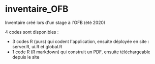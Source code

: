 # inventaire_OFB
Inventaire créé lors d'un stage à l'OFB (été 2020)

4 codes sont disponibles :
* 3 codes R (purs) qui codent l'application, ensuite déployée en site : server.R, ui.R et global.R
* 1 code R (R markdown) qui construit un PDF, ensuite téléchargeable depuis le site
